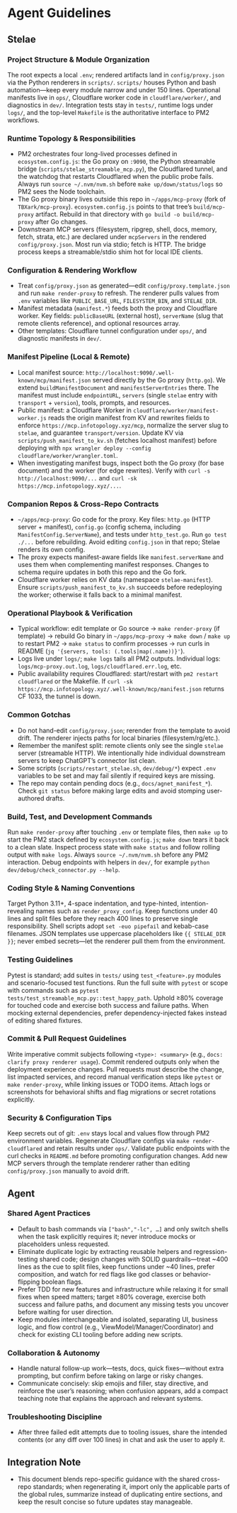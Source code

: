 # Agent Guidelines

## Stelae

### Project Structure & Module Organization

The root expects a local `.env`; rendered artifacts land in `config/proxy.json` via the Python renderers in `scripts/`. `scripts/` houses Python and bash automation—keep every module narrow and under 150 lines. Operational manifests live in `ops/`, Cloudflare worker code in `cloudflare/worker/`, and diagnostics in `dev/`. Integration tests stay in `tests/`, runtime logs under `logs/`, and the top-level `Makefile` is the authoritative interface to PM2 workflows.

### Runtime Topology & Responsibilities

- PM2 orchestrates four long-lived processes defined in `ecosystem.config.js`: the Go proxy on `:9090`, the Python streamable bridge (`scripts/stelae_streamable_mcp.py`), the Cloudflared tunnel, and the watchdog that restarts Cloudflared when the public probe fails. Always run `source ~/.nvm/nvm.sh` before `make up/down/status/logs` so PM2 sees the Node toolchain.
- The Go proxy binary lives outside this repo in `~/apps/mcp-proxy` (fork of `TBXark/mcp-proxy`). `ecosystem.config.js` points to that tree’s `build/mcp-proxy` artifact. Rebuild in that directory with `go build -o build/mcp-proxy` after Go changes.
- Downstream MCP servers (filesystem, ripgrep, shell, docs, memory, fetch, strata, etc.) are declared under `mcpServers` in the rendered `config/proxy.json`. Most run via stdio; fetch is HTTP. The bridge process keeps a streamable/stdio shim hot for local IDE clients.

### Configuration & Rendering Workflow

- Treat `config/proxy.json` as generated—edit `config/proxy.template.json` and run `make render-proxy` to refresh. The renderer pulls values from `.env` variables like `PUBLIC_BASE_URL`, `FILESYSTEM_BIN`, and `STELAE_DIR`.
- Manifest metadata (`manifest.*`) feeds both the proxy and Cloudflare worker. Key fields: `publicBaseURL` (external host), `serverName` (slug that remote clients reference), and optional resources array.
- Other templates: Cloudflare tunnel configuration under `ops/`, and diagnostic manifests in `dev/`.

### Manifest Pipeline (Local & Remote)

- Local manifest source: `http://localhost:9090/.well-known/mcp/manifest.json` served directly by the Go proxy (`http.go`). We extend `buildManifestDocument` and `manifestServerEntries` there. The manifest must include `endpointURL`, `servers` (single `stelae` entry with `transport` + `version`), tools, prompts, and resources.
- Public manifest: a Cloudflare Worker in `cloudflare/worker/manifest-worker.js` reads the origin manifest from KV and rewrites fields to enforce `https://mcp.infotopology.xyz/mcp`, normalize the server slug to `stelae`, and guarantee `transport/version`. Update KV via `scripts/push_manifest_to_kv.sh` (fetches localhost manifest) before deploying with `npx wrangler deploy --config cloudflare/worker/wrangler.toml`.
- When investigating manifest bugs, inspect both the Go proxy (for base document) and the worker (for edge rewrites). Verify with `curl -s http://localhost:9090/...` and `curl -sk https://mcp.infotopology.xyz/...`.

### Companion Repos & Cross-Repo Contracts

- `~/apps/mcp-proxy`: Go code for the proxy. Key files: `http.go` (HTTP server + manifest), `config.go` (config schema, including `ManifestConfig.ServerName`), and tests under `http_test.go`. Run `go test ./...` before rebuilding. Avoid editing `config.json` in that repo; Stelae renders its own config.
- The proxy expects manifest-aware fields like `manifest.serverName` and uses them when complementing manifest responses. Changes to schema require updates in both this repo and the Go fork.
- Cloudflare worker relies on KV data (namespace `stelae-manifest`). Ensure `scripts/push_manifest_to_kv.sh` succeeds before redeploying the worker; otherwise it falls back to a minimal manifest.

### Operational Playbook & Verification

- Typical workflow: edit template or Go source → `make render-proxy` (if template) → rebuild Go binary in `~/apps/mcp-proxy` → `make down` / `make up` to restart PM2 → `make status` to confirm processes → run curls in README (`jq '{servers, tools: (.tools|map(.name))}'`).
- Logs live under `logs/`; `make logs` tails all PM2 outputs. Individual logs: `logs/mcp-proxy.out.log`, `logs/cloudflared.err.log`, etc.
- Public availability requires Cloudflared: start/restart with `pm2 restart cloudflared` or the Makefile. If `curl -sk https://mcp.infotopology.xyz/.well-known/mcp/manifest.json` returns CF 1033, the tunnel is down.

### Common Gotchas

- Do not hand-edit `config/proxy.json`; rerender from the template to avoid drift. The renderer injects paths for local binaries (filesystem/rg/etc.).
- Remember the manifest split: remote clients only see the single `stelae` server (streamable HTTP). We intentionally hide individual downstream servers to keep ChatGPT’s connector list clean.
- Some scripts (`scripts/restart_stelae.sh`, `dev/debug/*`) expect `.env` variables to be set and may fail silently if required keys are missing.
- The repo may contain pending docs (e.g., `docs/agnet_manifest_*`). Check `git status` before making large edits and avoid stomping user-authored drafts.

### Build, Test, and Development Commands

Run `make render-proxy` after touching `.env` or template files, then `make up` to start the PM2 stack defined by `ecosystem.config.js`; `make down` tears it back to a clean slate. Inspect process state with `make status` and follow rolling output with `make logs`. Always `source ~/.nvm/nvm.sh` before any PM2 interaction. Debug endpoints with helpers in `dev/`, for example `python dev/debug/check_connector.py --help`.

### Coding Style & Naming Conventions

Target Python 3.11+, 4-space indentation, and type-hinted, intention-revealing names such as `render_proxy_config`. Keep functions under 40 lines and split files before they reach 400 lines to preserve single responsibility. Shell scripts adopt `set -euo pipefail` and kebab-case filenames. JSON templates use uppercase placeholders like `{{ STELAE_DIR }}`; never embed secrets—let the renderer pull them from the environment.

### Testing Guidelines

Pytest is standard; add suites in `tests/` using `test_<feature>.py` modules and scenario-focused test functions. Run the full suite with `pytest` or scope with commands such as `pytest tests/test_streamable_mcp.py::test_happy_path`. Uphold ≥80% coverage for touched code and exercise both success and failure paths. When mocking external dependencies, prefer dependency-injected fakes instead of editing shared fixtures.

### Commit & Pull Request Guidelines

Write imperative commit subjects following `<type>: <summary>` (e.g., `docs: clarify proxy renderer usage`). Commit rendered outputs only when the deployment experience changes. Pull requests must describe the change, list impacted services, and record manual verification steps like `pytest` or `make render-proxy`, while linking issues or TODO items. Attach logs or screenshots for behavioral shifts and flag migrations or secret rotations explicitly.

### Security & Configuration Tips

Keep secrets out of git: `.env` stays local and values flow through PM2 environment variables. Regenerate Cloudflare configs via `make render-cloudflared` and retain results under `ops/`. Validate public endpoints with the curl checks in `README.md` before promoting configuration changes. Add new MCP servers through the template renderer rather than editing `config/proxy.json` manually to avoid drift.

## Agent

### Shared Agent Practices

- Default to bash commands via `["bash","-lc", …]` and only switch shells when the task explicitly requires it; never introduce mocks or placeholders unless requested.
- Eliminate duplicate logic by extracting reusable helpers and regression-testing shared code; design changes with SOLID guardrails—treat ~400 lines as the cue to split files, keep functions under ~40 lines, prefer composition, and watch for red flags like god classes or behavior-flipping boolean flags.
- Prefer TDD for new features and infrastructure while relaxing it for small fixes when speed matters; target ≥80% coverage, exercise both success and failure paths, and document any missing tests you uncover before waiting for user direction.
- Keep modules interchangeable and isolated, separating UI, business logic, and flow control (e.g., ViewModel/Manager/Coordinator) and check for existing CLI tooling before adding new scripts.

### Collaboration & Autonomy

- Handle natural follow-up work—tests, docs, quick fixes—without extra prompting, but confirm before taking on large or risky changes.
- Communicate concisely: skip emojis and filler, stay directive, and reinforce the user’s reasoning; when confusion appears, add a compact teaching note that explains the approach and relevant systems.

### Troubleshooting Discipline

- After three failed edit attempts due to tooling issues, share the intended contents (or any diff over 100 lines) in chat and ask the user to apply it.

## Integration Note

- This document blends repo-specific guidance with the shared cross-repo standards; when regenerating it, import only the applicable parts of the global rules, summarize instead of duplicating entire sections, and keep the result concise so future updates stay manageable.
